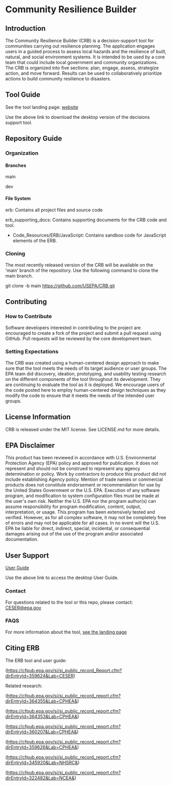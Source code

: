 # Community Resilience Builder

## Introduction
The Community Resilience Builder (CRB) is a decision-support tool for communities carrying out resilience planning. The application engages users in a guided process to assess local hazards and the resilience of built, natural, and social environment systems. It is intended to be used by a core team that could include local government and community organizations. The CRB is organized into five sections: plan, engage, assess, strategize action, and move forward. Results can be used to collaboratively prioritize actions to build community resilience to disasters. 

## Tool Guide
See the tool landing page:
[website](https://www.epa.gov/emergency-response-research/equitable-resilience-builder)

Use the above link to download the desktop version of the decisions support tool.
## Repository Guide

### Organization

#### Branches
main

dev
#### File System
erb: Contains all project files and source code

erb_supporting_docs: Contains supporting documents for the CRB code and tool.
- Code_Resources/ERB/JavaScript: Contains sandbox code for JavaScript elements of the ERB.
  
### Cloning
The most recently released version of the CRB will be available on the 'main' branch of the repository. Use the following command to clone the main branch.

git clone -b main https://github.com/USEPA/CRB.git

## Contributing

### How to Contribute
Software developers interested in contributing to the project are encouraged to create a fork of the project and submit a pull request using GitHub. Pull requests will be reviewed by the core development team.

### Setting Expectations
The CRB was created using a human-centered design approach to make sure that the tool meets the needs of its target audience or user groups. The EPA team did discovery, ideation, prototyping, and usability testing research on the different components of the tool throughout its development. They are continuing to evaluate the tool as it is deployed. We encourage users of the code posted here to employ human-centered design techniques as they modify the code to ensure that it meets the needs of the intended user groups.

## License Information
CRB is released under the MIT license. See LICENSE.md for more details.

## EPA Disclaimer

This product has been reviewed in accordance with U.S. Environmental Protection Agency (EPA) policy and approved for publication. It does not represent and should not be construed to represent any agency determination or policy. Work by contractors to produce this product did not include establishing Agency policy. Mention of trade names or commercial products does not constitute endorsement or recommendation for use by the United States Government or the U.S. EPA. Execution of any software program, and modification to system configuration files must be made at the user's own risk. Neither the U.S. EPA nor the program author(s) can assume responsibility for program modification, content, output, interpretation, or usage. This program has been extensively tested and verified. However, as for all complex software, it may not be completely free of errors and may not be applicable for all cases. In no event will the U.S. EPA be liable for direct, indirect, special, incidental, or consequential damages arising out of the use of the program and/or associated documentation.

## User Support
[User Guide](https://cfpub.epa.gov/si/si_public_record_Report.cfm?dirEntryId=359624&Lab=CESER)

Use the above link to access the desktop User Guide. 

### Contact

For questions related to the tool or this repo, please contact: CESER@epa.gov

### FAQS

For more information about the tool, [see the landing page](https://www.epa.gov/emergency-response-research/equitable-resilience-builder)

## Citing ERB

The ERB tool and user guide: 

(https://cfpub.epa.gov/si/si_public_record_Report.cfm?dirEntryId=359624&Lab=CESER)

Related research:

(https://cfpub.epa.gov/si/si_public_record_report.cfm?dirEntryId=364355&Lab=CPHEA&)

(https://cfpub.epa.gov/si/si_public_record_report.cfm?dirEntryId=364353&Lab=CPHEA&)

(https://cfpub.epa.gov/si/si_public_record_report.cfm?dirEntryId=360207&Lab=CPHEA&)

(https://cfpub.epa.gov/si/si_public_record_report.cfm?dirEntryId=359626&Lab=CPHEA&)

(https://cfpub.epa.gov/si/si_public_record_report.cfm?dirEntryId=345920&Lab=NHSRC&)

(https://cfpub.epa.gov/si/si_public_record_report.cfm?dirEntryId=322482&Lab=NCEA&)

